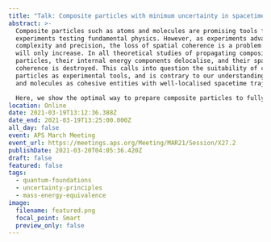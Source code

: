 ```yaml
---
title: "Talk: Composite particles with minimum uncertainty in spacetime"
abstract: >-
  Composite particles such as atoms and molecules are promising tools for future
  experiments testing fundamental physics. However, as experiments advance in
  complexity and precision, the loss of spatial coherence is a problem which
  will only increase. In all theoretical studies of propagating composite
  particles, their internal energy components delocalise, and their spatial
  coherence is destroyed. This calls into question the suitability of composite
  particles as experimental tools, and is contrary to our understanding of atoms
  and molecules as cohesive entities with well-localised spacetime trajectories.

  Here, we show the optimal way to prepare composite particles to fully avoid the delocalization and related loss of spatial coherence. We find the correct approach needed to discuss limitations on the space-time trajectories of composite quantum particles: it requires a new uncertainty principle which includes mass as an operator. We show that the quantum states which minimise the inequality propagate coherently in spacetime, and transform covariantly under boosts. This result highlights the fundamental differences between phase and configuration space for composite particles, while the new minimum uncertainty states will find applications in upcoming precision experimental tests. 
location: Online
date: 2021-03-19T13:12:36.388Z
date_end: 2021-03-19T13:25:00.000Z
all_day: false
event: APS March Meeting
event_url: https://meetings.aps.org/Meeting/MAR21/Session/X27.2
publishDate: 2021-03-20T04:05:36.420Z
draft: false
featured: false
tags:
  - quantum-foundations
  - uncertainty-principles
  - mass-energy-equivalence
image:
  filename: featured.png
  focal_point: Smart
  preview_only: false
---
```

